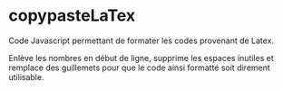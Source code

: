 # copypasteLaTex

Code Javascript permettant de formater les codes provenant de Latex.

Enlève les nombres en début de ligne, supprime les espaces inutiles et remplace des guillemets pour que le code ainsi formatté soit direment utilisable. 
